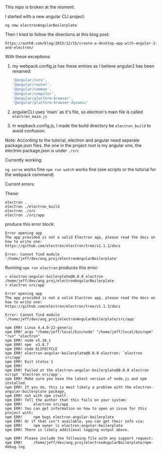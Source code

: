 This repo is broken at the moment.

I started with a new angular CLI project: 

    ng new electronAngularBoilerplate

Then I tried to follow the directions at this blog post:

    https://auth0.com/blog/2015/12/15/create-a-desktop-app-with-angular-2-and-electron/
    
With these exceptions:

1. my webpack.config.js has these entries as I believe angular2 has been renamed:

    ```javascript
    '@angular/core',
    '@angular/router',
    '@angular/common',
    '@angular/compiler',
    '@angular/platform-browser',
    '@angular/platform-browser-dynamic'
    ```


2. angularCLI uses 'main' as it's file, so electron's main file is called `electron_main.js`

3. In wepback.config.js, I made the build directory be `electron_build` to avoid confusion.

Note: According to the tutorial, electron and angular need seperate package.json files. the one in the project root is my angular one, the electron package.json is under `./src`

Currently working:

`ng serve` works fine 
`npm run watch` works fine (see scripts or the tutorial for the webpack command)


Current errors:

These:

    
    electron .
    electron ./electron_build
    electron ./src
    electron ./src/app
    

produce this error block:

    Error opening app
    The app provided is not a valid Electron app, please read the docs on how to write one:
    https://github.com/electron/electron/tree/v1.1.1/docs

    Error: Cannot find module '/home/jeff/dev/ang_proj/electronAngularBoilerplate'

Running `npm run electron` produces this error:


    > electron-angular-boilerplate@0.0.0 electron /home/jeff/dev/ang_proj/electronAngularBoilerplate
    > electron src/app

    Error opening app
    The app provided is not a valid Electron app, please read the docs on how to write one:
    https://github.com/electron/electron/tree/v1.1.3/docs

    Error: Cannot find module '/home/jeff/dev/ang_proj/electronAngularBoilerplate/src/app'

    npm ERR! Linux 4.4.0-22-generic
    npm ERR! argv "/home/jeff/local/bin/node" "/home/jeff/local/bin/npm" "run" "electron"
    npm ERR! node v5.10.1
    npm ERR! npm  v3.8.7
    npm ERR! code ELIFECYCLE
    npm ERR! electron-angular-boilerplate@0.0.0 electron: `electron src/app`
    npm ERR! Exit status 1
    npm ERR! 
    npm ERR! Failed at the electron-angular-boilerplate@0.0.0 electron script 'electron src/app'.
    npm ERR! Make sure you have the latest version of node.js and npm installed.
    npm ERR! If you do, this is most likely a problem with the electron-angular-boilerplate package,
    npm ERR! not with npm itself.
    npm ERR! Tell the author that this fails on your system:
    npm ERR!     electron src/app
    npm ERR! You can get information on how to open an issue for this project with:
    npm ERR!     npm bugs electron-angular-boilerplate
    npm ERR! Or if that isn't available, you can get their info via:
    npm ERR!     npm owner ls electron-angular-boilerplate
    npm ERR! There is likely additional logging output above.

    npm ERR! Please include the following file with any support request:
    npm ERR!     /home/jeff/dev/ang_proj/electronAngularBoilerplate/npm-debug.log

